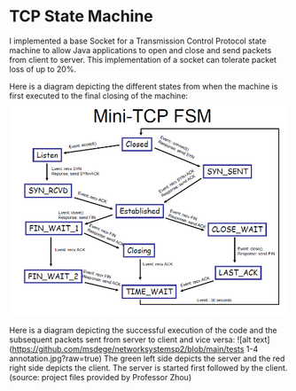 # TCP State Machine
I implemented a base Socket for a Transmission Control Protocol state machine to allow Java applications to open and close and send packets from client to server.
This implementation of a socket can tolerate packet loss of up to 20%.

Here is a diagram depicting the different states from when the machine is first executed to the final closing of the machine:
![alt text](https://github.com/msdege/networksystemsp2/blob/main/StateMachine.PNG?raw=true)

Here is a diagram depicting the successful execution of the code and the subsequent packets sent from server to client and vice versa:
![alt text](https://github.com/msdege/networksystemsp2/blob/main/tests 1-4 annotation.jpg?raw=true)
The green left side depicts the server and the red right side depicts the client. The server is started first followed by the client.
(source: project files provided by Professor Zhou)

